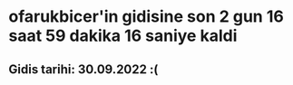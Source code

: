 # ofarukbicer'in gidisine son 2 gun 16 saat 59 dakika 16 saniye kaldi

## Gidis tarihi: 30.09.2022 :(